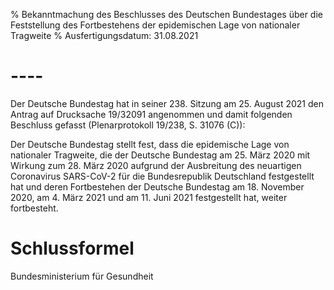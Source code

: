 % Bekanntmachung des Beschlusses des Deutschen Bundestages über die Feststellung des Fortbestehens der epidemischen Lage von nationaler Tragweite
% Ausfertigungsdatum: 31.08.2021
 
# ----

Der Deutsche Bundestag hat in seiner 238. Sitzung am 25. August 2021 den Antrag auf Drucksache 19/32091 angenommen und damit folgenden Beschluss gefasst (Plenarprotokoll 19/238, S. 31076 (C)):

Der Deutsche Bundestag stellt fest, dass die epidemische Lage von nationaler Tragweite, die der Deutsche Bundestag am 25. März 2020 mit Wirkung zum 28. März 2020 aufgrund der Ausbreitung des neuartigen Coronavirus SARS-CoV-2 für die Bundesrepublik Deutschland festgestellt hat und deren Fortbestehen der Deutsche Bundestag am 18. November 2020, am 4. März 2021 und am 11. Juni 2021 festgestellt hat, weiter fortbesteht.

# Schlussformel

Bundesministerium für Gesundheit
